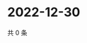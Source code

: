 # 2022-12-30

共 0 条

<!-- BEGIN WEIBO -->
<!-- 最后更新时间 Fri Dec 30 2022 22:11:37 GMT+0800 (China Standard Time) -->

<!-- END WEIBO -->
